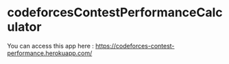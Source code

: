 # codeforcesContestPerformanceCalculator
You can access this app here : https://codeforces-contest-performance.herokuapp.com/
